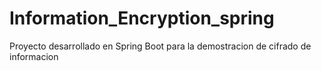 # Information_Encryption_spring
Proyecto desarrollado en Spring Boot para la demostracion de cifrado de informacion
